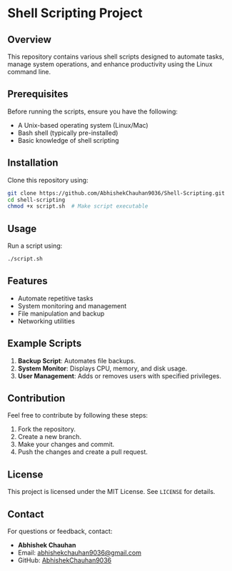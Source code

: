 # Shell Scripting Project

## Overview

This repository contains various shell scripts designed to automate tasks, manage system operations, and enhance productivity using the Linux command line.

## Prerequisites

Before running the scripts, ensure you have the following:

- A Unix-based operating system (Linux/Mac)
- Bash shell (typically pre-installed)
- Basic knowledge of shell scripting

## Installation

Clone this repository using:

```sh
git clone https://github.com/AbhishekChauhan9036/Shell-Scripting.git
cd shell-scripting
chmod +x script.sh  # Make script executable
```

## Usage

Run a script using:

```sh
./script.sh
```

## Features

- Automate repetitive tasks
- System monitoring and management
- File manipulation and backup
- Networking utilities

## Example Scripts

1. **Backup Script**: Automates file backups.
2. **System Monitor**: Displays CPU, memory, and disk usage.
3. **User Management**: Adds or removes users with specified privileges.

## Contribution

Feel free to contribute by following these steps:

1. Fork the repository.
2. Create a new branch.
3. Make your changes and commit.
4. Push the changes and create a pull request.

## License

This project is licensed under the MIT License. See `LICENSE` for details.

## Contact

For questions or feedback, contact:

- **Abhishek Chauhan**
- Email: abhishekchauhan9036@gmail.com
- GitHub: [AbhishekChauhan9036](https://github.com/AbhishekChauhan9036)
